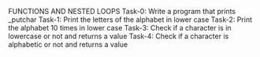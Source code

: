 FUNCTIONS AND NESTED LOOPS
Task-0: Write a program that prints _putchar
Task-1: Print the letters of the alphabet in lower case
Task-2: Print the alphabet 10 times in lower case
Task-3: Check if a character is in lowercase or not and returns a value
Task-4: Check if a character is alphabetic or not and returns a value
